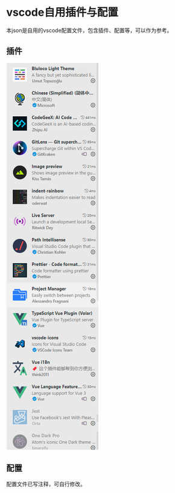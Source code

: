 # vscode自用插件与配置 #

本json是自用的vscode配置文件，包含插件、配置等，可以作为参考。
## 插件 ##
![Alt text](./image.png)
## 配置 ##
配置文件已写注释，可自行修改。